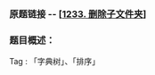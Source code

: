 ### 原题链接 -- [[1233. 删除子文件夹](https://leetcode.cn/problems/remove-sub-folders-from-the-filesystem/)]

### 题目概述：
Tag : 「字典树」、「排序」

